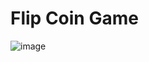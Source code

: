 # Flip Coin Game

![image](https://github.com/DevZank/FlipCoinGame_JavaScript/assets/111926496/55562216-b9b0-49f0-932a-186e80b5e8b1)
